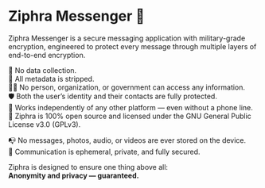 # Ziphra Messenger 🔐

Ziphra Messenger is a secure messaging application with military-grade encryption, engineered to protect every message through multiple layers of end-to-end encryption.

🚫 No data collection.  
🧹 All metadata is stripped.  
🕵️‍♂️ No person, organization, or government can access any information.  
🛡️ Both the user’s identity and their contacts are fully protected.  
📶 Works independently of any other platform — even without a phone line.
📖 Ziphra is 100% open source and licensed under the GNU General Public License v3.0 (GPLv3).  

📭 No messages, photos, audio, or videos are ever stored on the device.  
💬 Communication is ephemeral, private, and fully secured.

Ziphra is designed to ensure one thing above all:  
**Anonymity and privacy — guaranteed.**
